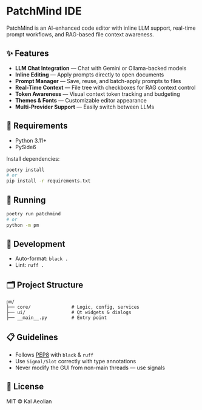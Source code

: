 # PatchMind IDE

PatchMind is an AI-enhanced code editor with inline LLM support, real-time prompt workflows, and RAG-based file context awareness.

## ✨ Features

- **LLM Chat Integration** — Chat with Gemini or Ollama-backed models
- **Inline Editing** — Apply prompts directly to open documents
- **Prompt Manager** — Save, reuse, and batch-apply prompts to files
- **Real-Time Context** — File tree with checkboxes for RAG context control
- **Token Awareness** — Visual context token tracking and budgeting
- **Themes & Fonts** — Customizable editor appearance
- **Multi-Provider Support** — Easily switch between LLMs

## 🔧 Requirements

- Python 3.11+
- PySide6

Install dependencies:

```bash
poetry install
# or
pip install -r requirements.txt
```

## 🚀 Running

```bash
poetry run patchmind
# or
python -m pm
```

## 🧠 Development

- Auto-format: `black .`
- Lint: `ruff .`

## 🗂 Project Structure

```
pm/
├── core/               # Logic, config, services
├── ui/                 # Qt widgets & dialogs
├── __main__.py         # Entry point
```

## 📋 Guidelines

- Follows [PEP8](https://peps.python.org/pep-0008/) with `black` & `ruff`
- Use `Signal/Slot` correctly with type annotations
- Never modify the GUI from non-main threads — use signals

## 📄 License

MIT © Kal Aeolian